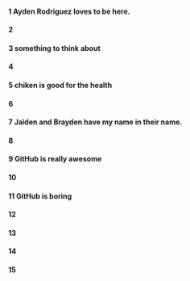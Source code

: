 #### 1 Ayden Rodriguez loves to be here.
#### 2
#### 3 something to think about
#### 4
#### 5 chiken is good for the health
#### 6
#### 7 Jaiden and Brayden have my name in their name.
#### 8
#### 9 GitHub is really awesome
#### 10
#### 11 GitHub is boring
#### 12
#### 13
#### 14
#### 15